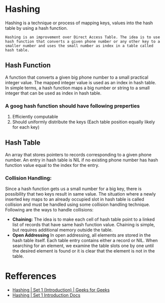 # Hashing

Hashing is a technique or process of mapping keys, values into the hash table by using a hash function.

    Hashing is an improvement over Direct Access Table. The idea is to use hash function that converts a given phone number or any other key to a smaller number and uses the small number as index in a table called hash table.

## Hash Function

A function that converts a given big phone number to a small practical integer value. The mapped integer value is used as an index in hash table. In simple terms, a hash function maps a big number or string to a small integer that can be used as index in hash table.

### A goog hash function should have following preperties

1. Efficiently computable
2. Should uniformly distribute the keys (Each table position equally likely for each key)

## Hash Table

An array that stores pointers to records corresponding to a given phone number. An entry in hash table is NIL if no existing phone number has hash function value equal to the index for the entry.

### Collision Handling:

Since a hash function gets us a small number for a big key, there is possibility that two keys result in same value. The situation where a newly inserted key maps to an already occupied slot in hash table is called collision and must be handled using some collision handling technique. Following are the ways to handle collisions:

- **Chaining:** The idea is to make each cell of hash table point to a linked list of records that have same hash function value. Chaining is simple, but requires additional memory outside the table.
- **Open Addressing** In open addressing, all elements are stored in the hash table itself. Each table entry contains either a record or NIL. When searching for an element, we examine the table slots one by one until the desired element is found or it is clear that the element is not in the table.

# Refferences

- [Hashing | Set 1 (Introduction) | Geeks for Geeks](https://youtu.be/wWgIAphfn2U)
- [Hashing | Set 1 Introduction Docs](https://www.geeksforgeeks.org/hashing-set-1-introduction/)
